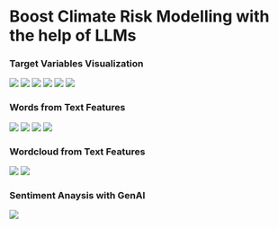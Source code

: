 # Boost Climate Risk Modelling with the help of LLMs





### Target Variables Visualization
![](images/injuries_direct.png) ![](images/whole_injuries.png)
![](images/deaths_direct.png) ![](images/whole_deaths.png)
![](images/damage_property.png) ![](images/whole_damage.png)


### Words from Text Features
![](images/unigram_episode.png) ![](images/bigram_episode.png)
![](images/unigram_event.png) ![](images/bigram_event.png)


### Wordcloud from Text Features
![](images/wordcloud_episode.png) 
![](images/wordcloud_event.png) 

### Sentiment Anaysis with GenAI
![](images/sentiment_analysis.png) 

